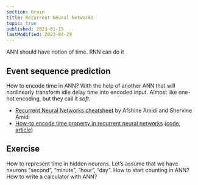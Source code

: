 ```yaml
---
section: brain
title: Recurrent Neural Networks
topic: true
published: 2023-01-19
lastModified: 2023-04-29
---
```


ANN should have notion of time. RNN can do it


## Event sequence prediction

How to encode time in ANN? With the help of another ANN that will nonlinearly transform idle delay time into encoded input. Almost like one-hot encoding, but they call it _soft_.

- [Recurrent Neural Networks cheatsheet](https://stanford.edu/~shervine/teaching/cs-230/cheatsheet-recurrent-neural-networks) by Afshine Amidi and Shervine Amidi
- [How-to encode time property in recurrent neural networks](https://towardsdatascience.com/how-to-encode-time-property-in-recurrent-neutral-networks-friday-experiment-c14c39ba9755) ([code](https://github.com/crazyleg/time-dependant-rnn-embeddings-keras), [article](https://arxiv.org/pdf/1708.00065.pdf))


## Exercise

How to represent time in hidden neurons. Let’s assume that we have neurons “second”, “minute”, “hour”, “day”. How to start counting in ANN? How to write a calculator with ANN?

